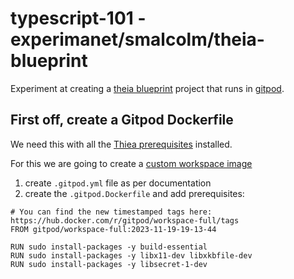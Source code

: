 # typescript-101 - experimanet/smalcolm/theia-blueprint

Experiment at creating a [theia blueprint](https://theia-ide.org/docs/blueprint_download) project that runs in [gitpod](https://www.gitpod.io/).

## First off, create a Gitpod Dockerfile

We need this with all the [Thiea prerequisites](https://github.com/eclipse-theia/theia/blob/master/doc/Developing.md#prerequisites) installed.

For this we are going to create a [custom workspace image](https://www.gitpod.io/docs/configure/workspaces/workspace-image#using-a-custom-dockerfile)

1. create `.gitpod.yml` file as per documentation
2. create the `.gitpod.Dockerfile` and add prerequisites:

```
# You can find the new timestamped tags here: https://hub.docker.com/r/gitpod/workspace-full/tags
FROM gitpod/workspace-full:2023-11-19-19-13-44

RUN sudo install-packages -y build-essential
RUN sudo install-packages -y libx11-dev libxkbfile-dev
RUN sudo install-packages -y libsecret-1-dev
```


